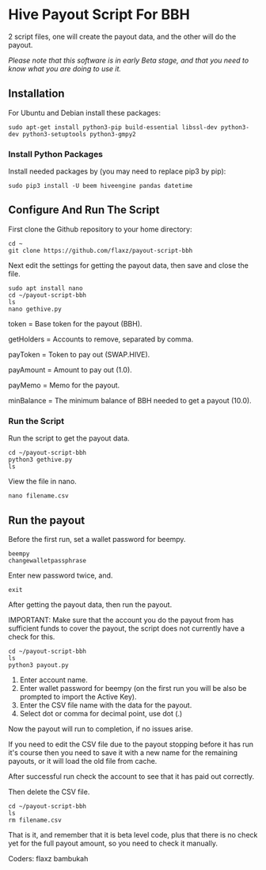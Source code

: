 # Hive Payout Script For BBH

2 script files, one will create the payout data, and the other will do the payout.

*Please note that this software is in early Beta stage, and that you need to know what you are doing to use it.*

## Installation

For Ubuntu and Debian install these packages:
```
sudo apt-get install python3-pip build-essential libssl-dev python3-dev python3-setuptools python3-gmpy2
```

### Install Python Packages

Install needed packages by (you may need to replace pip3 by pip):
```
sudo pip3 install -U beem hiveengine pandas datetime
```

## Configure And Run The Script

First clone the Github repository to your home directory:
```
cd ~
git clone https://github.com/flaxz/payout-script-bbh
```

Next edit the settings for getting the payout data, then save and close the file.

```
sudo apt install nano 
cd ~/payout-script-bbh
ls
nano gethive.py
```

token = Base token for the payout (BBH).

getHolders = Accounts to remove, separated by comma.

payToken = Token to pay out (SWAP.HIVE).

payAmount = Amount to pay out (1.0).

payMemo = Memo for the payout.

minBalance = The minimum balance of BBH needed to get a payout (10.0).

### Run the Script

Run the script to get the payout data.

```
cd ~/payout-script-bbh
python3 gethive.py
ls
```

View the file in nano.

```
nano filename.csv
```

## Run the payout

Before the first run, set a wallet password for beempy.

```
beempy
changewalletpassphrase
```

Enter new password twice, and.

```
exit
```

After getting the payout data, then run the payout.

IMPORTANT: Make sure that the account you do the payout from has sufficient funds to cover the payout, the script does not currently have a check for this.

```
cd ~/payout-script-bbh
ls
python3 payout.py
```

1. Enter account name.
2. Enter wallet password for beempy (on the first run you will be also be prompted to import the Active Key).
3. Enter the CSV file name with the data for the payout.
4. Select dot or comma for decimal point, use dot (.)

Now the payout will run to completion, if no issues arise.

If you need to edit the CSV file due to the payout stopping before it has run it's course then you need to save it with a new name for the remaining payouts, or it will load the old file from cache.

After successful run check the account to see that it has paid out correctly.

Then delete the CSV file.

```
cd ~/payout-script-bbh
ls
rm filename.csv
```

That is it, and remember that it is beta level code, plus that there is no check yet for the full payout amount, so you need to check it manually.

Coders: 
flaxz
bambukah
